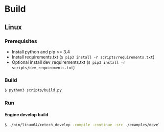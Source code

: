 # Build

## Linux

### Prerequisites

* Install python and pip >= 3.4
* Install requirements.txt (```$ pip3 install -r scripts/requirements.txt```)
* Optional install dev_requirements.txt (```$ pip3 install -r scripts/dev_requirements.txt```)

### Build

```bash
$ python3 scripts/build.py
```

### Run

#### Engine develop build

```bash
$ ./bin/linux64/cetech_develop -compile -continue -src ./examples/develop/src -build ./examples/develop/build
```
